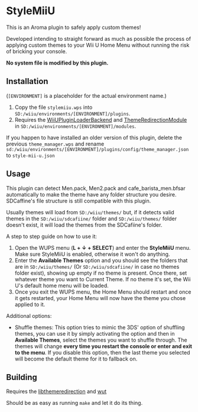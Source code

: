 # StyleMiiU
This is an Aroma plugin to safely apply custom themes!

Developed intending to straight forward as much as possible the process of applying custom themes to your Wii U Home Menu without running the risk of bricking your console.

**No system file is modified by this plugin.**
## Installation
(`[ENVIRONMENT]` is a placeholder for the actual environment name.)
1. Copy the file `stylemiiu.wps` into `SD:/wiiu/environments/[ENVIRONMENT]/plugins`.
2. Requires the [WiiUPluginLoaderBackend](https://github.com/wiiu-env/WiiUPluginLoaderBackend) and [ThemeRedirectionModule](https://github.com/Juanen100/ThemeRedirectionModule) in `SD:/wiiu/environments/[ENVIRONMENT]/modules`.

If you happen to have installed an older version of this plugin, delete the previous `theme_manager.wps` and rename `sd:/wiiu/environments/[ENVIRONMENT]/plugins/config/theme_manager.json` to `style-mii-u.json`

## Usage
This plugin can detect Men.pack, Men2.pack and cafe_barista_men.bfsar automatically to make the theme have any folder structure you desire. SDCaffine's file structure is still compatible with this plugin. 

Usually themes will load from `SD:/wiiu/themes/` but, if it detects valid themes in the `SD:/wiiu/sdcafiine/` folder and `SD:/wiiu/themes/` folder doesn't exist, it will load the themes from the SDCafiine's folder.

A step to step guide on how to use it:
1. Open the WUPS menu (**L + ↓ + SELECT**) and enter the **StyleMiiU** menu. Make sure StyleMiiU is enabled, otherwise it won't do anything.
2. Enter the **Available Themes** option and you should see the folders that are in `SD:/wiiu/themes/` (Or `SD:/wiiu/sdcafiine/` in case no themes folder exist), showing up empty if no theme is present. Once there, set whatever theme you want to Current Theme. If no theme it's set, the Wii U's default home menu will be loaded.
3. Once you exit the WUPS menu, the Home Menu should restart and once it gets restarted, your Home Menu will now have the theme you chose applied to it.

Additional options:
- Shuffle themes: This option tries to mimic the 3DS' option of shuffling themes, you can use it by simply activating the option and then in **Available Themes**, select the themes you want to shuffle through. The themes will change **every time you restart the console or enter and exit to the menu**. If you disable this option, then the last theme you selected will become the default theme for it to fallback on.

## Building
Requires the [libthemeredirection](https://github.com/Juanen100/libthemeredirection) and [wut](https://github.com/devkitPro/wut)

Should be as easy as running `make` and let it do its thing.